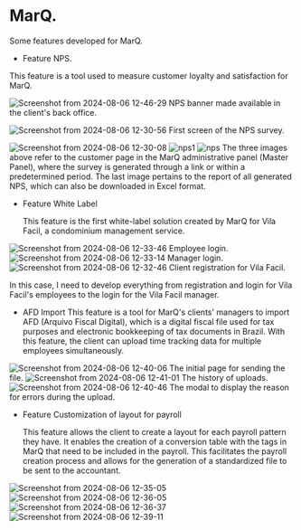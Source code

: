 # MarQ.
Some features developed for MarQ.

- Feature NPS.

This feature is a tool used to measure customer loyalty and satisfaction for MarQ.

![Screenshot from 2024-08-06 12-46-29](https://github.com/user-attachments/assets/bf5489be-fad3-4bbb-ab56-68df99b1d67a)
NPS banner made available in the client's back office.

![Screenshot from 2024-08-06 12-30-56](https://github.com/user-attachments/assets/d8857d91-cfa3-4373-83a8-6d0090a15a5b)
First screen of the NPS survey.

![Screenshot from 2024-08-06 12-30-08](https://github.com/user-attachments/assets/b0456f18-7c1f-4bb0-8467-73266a99d20a)
![nps1](https://github.com/user-attachments/assets/6ce25954-ab21-45dc-b411-3b969912ae41)
![nps](https://github.com/user-attachments/assets/4bc08563-197a-457a-a451-196609249914)
The three images above refer to the customer page in the MarQ administrative panel (Master Panel), where the survey is generated through a link or within a predetermined period.
The last image pertains to the report of all generated NPS, which can also be downloaded in Excel format.

- Feature White Label

  This feature is the first white-label solution created by MarQ for Vila Facil, a condominium management service.

![Screenshot from 2024-08-06 12-33-46](https://github.com/user-attachments/assets/f0bae6a1-1620-4908-a9ba-4e96bafc3e43)
Employee login.
![Screenshot from 2024-08-06 12-33-14](https://github.com/user-attachments/assets/068cf327-12f4-4e0c-b1f5-6762e09eea26)
Manager login.
![Screenshot from 2024-08-06 12-32-46](https://github.com/user-attachments/assets/d8c4df37-8022-4353-b0a8-e53a480ea697)
Client registration for Vila Facil.

In this case, I need to develop everything from registration and login for Vila Facil's employees to the login for the Vila Facil manager.

- AFD Import
  This feature is a tool for MarQ's clients' managers to import AFD (Arquivo Fiscal Digital), which is a digital fiscal file used for tax purposes and electronic bookkeeping of tax documents in Brazil. With this feature, the client can upload time tracking data for multiple employees simultaneously.

![Screenshot from 2024-08-06 12-40-06](https://github.com/user-attachments/assets/919c474b-e3ea-4b57-b328-5f3bd65c35f2)
The initial page for sending the file.
![Screenshot from 2024-08-06 12-41-01](https://github.com/user-attachments/assets/46cc3e66-2e29-414d-908a-151349f5dfbc)
The history of uploads.
![Screenshot from 2024-08-06 12-40-46](https://github.com/user-attachments/assets/ad0f3107-a031-452e-8eed-f4fa124c07db)
The modal to display the reason for errors during the upload.

- Feature Customization of layout for payroll
  
  This feature allows the client to create a layout for each payroll pattern they have. It enables the creation of a conversion table with the tags in MarQ that need to be included in the payroll. This facilitates the payroll creation process and allows for the generation of a standardized file to be sent to the accountant.
  
![Screenshot from 2024-08-06 12-35-05](https://github.com/user-attachments/assets/e0dae1b8-51a7-4efc-8323-bf1536b87966)
![Screenshot from 2024-08-06 12-36-05](https://github.com/user-attachments/assets/203bb36b-8d0c-4b46-aeb0-a8ad83f5f100)
![Screenshot from 2024-08-06 12-36-37](https://github.com/user-attachments/assets/cb4d356e-6520-4bd1-99cd-385bfb836a9b)
![Screenshot from 2024-08-06 12-39-11](https://github.com/user-attachments/assets/5abba588-9b46-415e-bb3a-4194ba5817b0)

